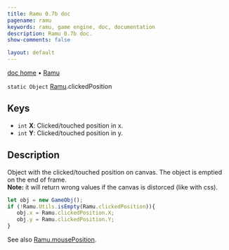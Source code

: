 ```yaml
---
title: Ramu 0.7b doc
pagename: ramu
keywords: ramu, game engine, doc, documentation
description: Ramu 0.7b doc.
show-comments: false

layout: default
---
```

[doc home](home) &#8226; [Ramu](../)  

``static Object`` [Ramu](Ramu).clickedPosition

## Keys
- ``int`` **X**: Clicked/touched position in x.
- ``int`` **Y**: Clicked/touched position in y.  

## Description
Object with the clicked/touched position on canvas. The object is emptied on the end of frame.   
**Note:** it will return wrong values if the canvas is distorced (like with css).

```javascript
let obj = new GameObj();
if (!Ramu.Utils.isEmpty(Ramu.clickedPosition)){
   obj.x = Ramu.clickedPosition.X;
   obj.y = Ramu.clickedPosition.Y;
}
```
See also [Ramu.mousePosition](Ramu.mousePosition).